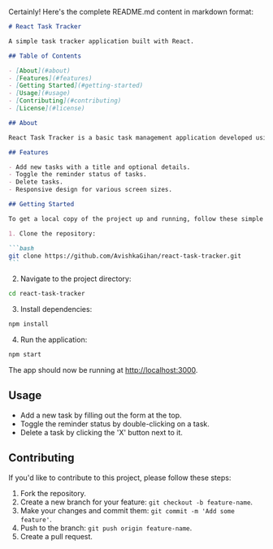 Certainly! Here's the complete README.md content in markdown format:

````markdown
# React Task Tracker

A simple task tracker application built with React.

## Table of Contents

- [About](#about)
- [Features](#features)
- [Getting Started](#getting-started)
- [Usage](#usage)
- [Contributing](#contributing)
- [License](#license)

## About

React Task Tracker is a basic task management application developed using React. It allows users to add, delete, and toggle the reminder status of tasks.

## Features

- Add new tasks with a title and optional details.
- Toggle the reminder status of tasks.
- Delete tasks.
- Responsive design for various screen sizes.

## Getting Started

To get a local copy of the project up and running, follow these simple steps:

1. Clone the repository:

```bash
git clone https://github.com/AvishkaGihan/react-task-tracker.git
```
````

2. Navigate to the project directory:

```bash
cd react-task-tracker
```

3. Install dependencies:

```bash
npm install
```

4. Run the application:

```bash
npm start
```

The app should now be running at [http://localhost:3000](http://localhost:3000).

## Usage

- Add a new task by filling out the form at the top.
- Toggle the reminder status by double-clicking on a task.
- Delete a task by clicking the 'X' button next to it.

## Contributing

If you'd like to contribute to this project, please follow these steps:

1. Fork the repository.
2. Create a new branch for your feature: `git checkout -b feature-name`.
3. Make your changes and commit them: `git commit -m 'Add some feature'`.
4. Push to the branch: `git push origin feature-name`.
5. Create a pull request.
